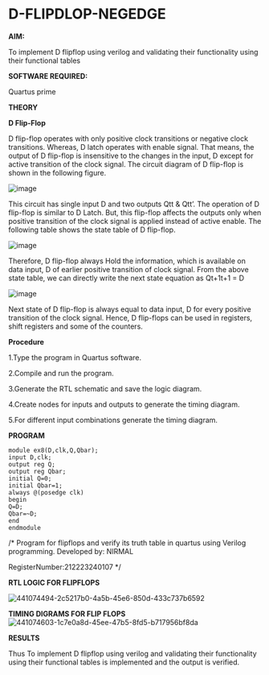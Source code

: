 # D-FLIPDLOP-NEGEDGE

**AIM:**

To implement  D flipflop using verilog and validating their functionality using their functional tables

**SOFTWARE REQUIRED:**

Quartus prime

**THEORY**

**D Flip-Flop**

D flip-flop operates with only positive clock transitions or negative clock transitions. Whereas, D latch operates with enable signal. That means, the output of D flip-flop is insensitive to the changes in the input, D except for active transition of the clock signal. The circuit diagram of D flip-flop is shown in the following figure.

![image](https://github.com/naavaneetha/D-FLIPDLOP-NEGEDGE/assets/154305477/48c81fe8-bc3f-40e7-95e2-519fc155ad51)

This circuit has single input D and two outputs Qtt & Qtt’. The operation of D flip-flop is similar to D Latch. But, this flip-flop affects the outputs only when positive transition of the clock signal is applied instead of active enable. The following table shows the state table of D flip-flop.

![image](https://github.com/naavaneetha/D-FLIPDLOP-NEGEDGE/assets/154305477/e5f3fda7-68ec-4a3a-a0a4-cf6f9cc4ab55)

Therefore, D flip-flop always Hold the information, which is available on data input, D of earlier positive transition of clock signal. From the above state table, we can directly write the next state equation as Qt+1t+1 = D

![image](https://github.com/naavaneetha/D-FLIPDLOP-NEGEDGE/assets/154305477/8592c0d8-2917-4142-91b9-d6c30dd891d2)

Next state of D flip-flop is always equal to data input, D for every positive transition of the clock signal. Hence, D flip-flops can be used in registers, shift registers and some of the counters.

**Procedure**

1.Type the program in Quartus software.

2.Compile and run the program.

3.Generate the RTL schematic and save the logic diagram.

4.Create nodes for inputs and outputs to generate the timing diagram.

5.For different input combinations generate the timing diagram.



**PROGRAM**

```
module ex8(D,clk,Q,Qbar);
input D,clk;
output reg Q;
output reg Qbar;
initial Q=0;
initial Qbar=1;
always @(posedge clk)
begin
Q=D;
Qbar=~D;
end
endmodule
```

/* Program for flipflops and verify its truth table in quartus using Verilog programming. 
Developed by: NIRMAL

RegisterNumber:212223240107
*/

**RTL LOGIC FOR FLIPFLOPS**

![441074494-2c5217b0-4a5b-45e6-850d-433c737b6592](https://github.com/user-attachments/assets/22841e16-5e84-4f06-8fbc-827884bd5d67)



**TIMING DIGRAMS FOR FLIP FLOPS**
![441074603-1c7e0a8d-45ee-47b5-8fd5-b717956bf8da](https://github.com/user-attachments/assets/b627d816-6e9b-4262-ad19-8cf00c5ad766)




**RESULTS**

Thus To implement D flipflop using verilog and validating their functionality using their functional tables is implemented and the output is verified.


